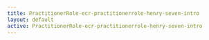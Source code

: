 ```yaml
---
title: PractitionerRole-ecr-practitionerrole-henry-seven-intro
layout: default
active: PractitionerRole-ecr-practitionerrole-henry-seven-intro
---
```


